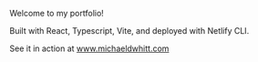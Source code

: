 Welcome to my portfolio!

Built with React, Typescript, Vite, and deployed with Netlify CLI.

See it in action at www.michaeldwhitt.com 
